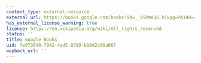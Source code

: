 ```yaml
---
content_type: external-resource
external_url: https://books.google.com/books?id=__VSPmKQ6_kC&pg=PA149=onepage#v=onepage&q&f=false
has_external_license_warning: true
license: https://en.wikipedia.org/wiki/All_rights_reserved
status: ''
title: Google Books
uid: fe973048-7042-4ad5-8789-b10d2c60a067
wayback_url: ''
---
```

